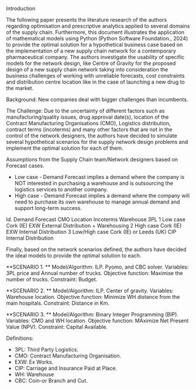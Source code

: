 Introduction

The following paper presents the literature research of the authors regarding optimisation and prescriptive analytics applied to several domains of the supply chain. Furthermore, this document illustrates the application of mathematical models using Python (Python Software Foundation., 2024) to provide the optimal solution for a hypothetical business case based on the implementation of a new supply chain network for a contemporary pharmaceutical company. 
The authors investigate the usability of specific models for the network design, like Centre of Gravity for the proposed design of a new supply chain network taking into consideration the business challenges of working with unreliable forecasts, cost constraints and distribution centre location like in the case of launching a new drug to the market. 

Background: New companies deal with bigger challenges than incumbents.

The Challenge: Due to the uncertainty of different factors such as manufacturing/quality issues, 
drug approval date(s), location of the Contract Manufacturing Organisations (CMO), Logistics distribution, contract terms (incoterms) and many other factors that are not in the control of the network designers, the authors have decided to simulate several hypothetical scenarios for the supply network design problems and implement the optimal solution for each of them.

Assumptions from the Supply Chain team/Network designers based on Forecast cases.

-	Low case - Demand Forecast implies a demand where the company is NOT interested in purchasing a warehouse and is outsourcing the logistics services to another company.
-	High case - Demand Forecast implies a demand where the company will need to purchase its own warehouse to manage annual demand and support long-term success.

Id.	Demand Forecast	CMO Location	Incoterms	Warehouse	3PL 
1	Low case	Cork (IE)	EXW	External	Distribution + Warehousing 
2	High case	Cork (IE)	EXW	Internal	Distribution
3	Low/High case	Cork (IE) or Leeds (UK)	CIP	Internal	Distribution
					
Finally, based on the network scenarios defined, the authors have decided the ideal models to provide the optimal solution to each.

**SCENARIO 1. **
Model/Algorithm: ILP. Pyomo, and CBC solver.
Variables: 3PL price and Annual number of trucks.
Objective function: Maximise the number of trucks.
Constraint: Budget.

**SCENARIO 2. **
Model/Algorithm: ILP. Center of gravity.
Variables: Warehouse location.
Objective function: Minimize WH distance from the main hospitals.
Constraint: Distance in Km.

**SCENARIO 3. **
Model/Algorithm: Binary Integer Programming (BIP).
Variables: CMO and WH location. 
Objective function: MAximize Net Present Value (NPV).
Constraint: Capital Available.

Definitions: 

-	3PL: Third Party Logistics.
-	CMO: Contract Manufacturing Organisation. 
-	EXW: Ex Works.
-	CIP: Carriage and Insurance Paid at Place.
-	WH: Warehouse
-	CBC: Coin-or Branch and Cut.

